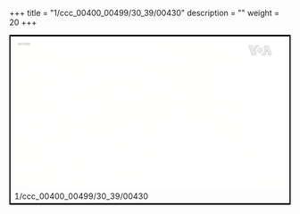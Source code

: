 +++
title = "1/ccc_00400_00499/30_39/00430"
description = ""
weight = 20
+++

<table style="border:2px solid black;max-width:800px;max-height:800px;" 
><tr><td>
<img class="center-fit-jpg"
src="/jpg_/aaa_20190430_NxaOmWaI8sI_00429.jpg">
1/ccc_00400_00499/30_39/00430
</img></td></tr></table>
